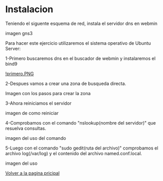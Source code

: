 # Instalacion
Teniendo el siguente esquema de red, instala el servidor dns en webmin

imagen gns3


Para hacer este ejercicio utilizaremos el sistema operativo de Ubuntu Server:


1-Primero buscaremos dns en el buscador de webmin y instalaremos el bind9 

[!primero.PNG](../master/primero.PNG)

2-Despues vamos a crear una zona de busqueda directa.

Imagen con los pasos para crear la zona

3-Ahora reiniciamos el servidor

imagen de como reiniciar

4-Comprobamos con el comando "nslookup(nombre del servidor)" que resuelva consultas.

imagen del uso del comando

5-Luego con el comando "sudo gedit(ruta del archivo)" comprobamos el archivo log(/var/log) y el contenido del archivo named.conf.local.

imagen del uso 

[Volver a la pagina pricipal](README.md)
